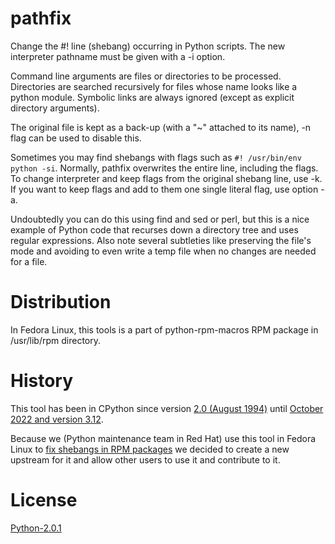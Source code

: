 # pathfix

Change the #! line (shebang) occurring in Python scripts.  The new interpreter
pathname must be given with a -i option.

Command line arguments are files or directories to be processed.
Directories are searched recursively for files whose name looks
like a python module. Symbolic links are always ignored
(except as explicit directory arguments).

The original file is kept as a back-up (with a "~" attached to its name),
-n flag can be used to disable this.

Sometimes you may find shebangs with flags such as `#! /usr/bin/env python -si`.
Normally, pathfix overwrites the entire line, including the flags.
To change interpreter and keep flags from the original shebang line, use -k.
If you want to keep flags and add to them one single literal flag, use option -a.

Undoubtedly you can do this using find and sed or perl, but this is
a nice example of Python code that recurses down a directory tree
and uses regular expressions.  Also note several subtleties like
preserving the file's mode and avoiding to even write a temp file
when no changes are needed for a file.

# Distribution

In Fedora Linux, this tools is a part of python-rpm-macros RPM package in /usr/lib/rpm directory.

# History

This tool has been in CPython since version [2.0 (August 1994)](https://github.com/python/cpython/commit/9af22a037fc961b51651324bdd17a43567a688fd)
until [October 2022 and version 3.12](https://github.com/python/cpython/commit/e0ae9ddffe0a708d0d3f5b8cc10488d466fc43c4).

Because we (Python maintenance team in Red Hat) use this tool in Fedora Linux to [fix shebangs in RPM packages](https://src.fedoraproject.org/rpms/python-rpm-macros/blob/rawhide/f/macros.python#_21)
we decided to create a new upstream for it and allow other users to use it and contribute to it.

# License

[Python-2.0.1](https://spdx.org/licenses/Python-2.0.1.html)
